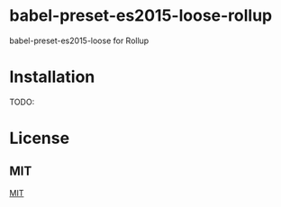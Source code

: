 # babel-preset-es2015-loose-rollup

babel-preset-es2015-loose for Rollup


# Installation
TODO:


# License

## MIT

[MIT](http://opensource.org/licenses/MIT)
